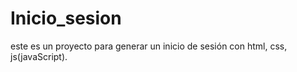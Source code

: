 # Inicio_sesion
este es un proyecto para generar un inicio de sesión con html, css, js(javaScript).

